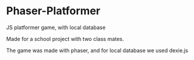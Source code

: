 # Phaser-Platformer
JS platformer game, with local database

Made for a school project with two class mates. 

The game was made with phaser, and for local database we used dexie.js
